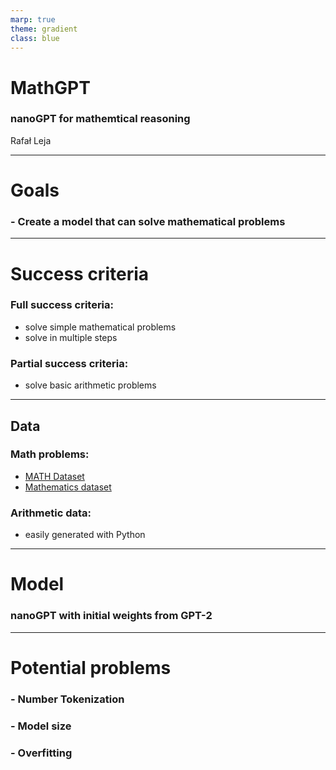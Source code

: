 ```yaml
---
marp: true
theme: gradient
class: blue
---
```


# MathGPT

### nanoGPT for mathemtical reasoning

Rafał Leja

---

# Goals

### - Create a model that can solve mathematical problems

---

# Success criteria


### Full success criteria:
- solve simple mathematical problems
- solve in multiple steps

### Partial success criteria:
- solve basic arithmetic problems

---

## Data

### Math problems:
- [MATH Dataset](https://www.kaggle.com/datasets/mathurinache/math-dataset)
- [Mathematics dataset](https://github.com/google-deepmind/mathematics_dataset)

### Arithmetic data:
- easily generated with Python

---

# Model

### nanoGPT with initial weights from GPT-2

---

# Potential problems

### - Number Tokenization
### - Model size
### - Overfitting

